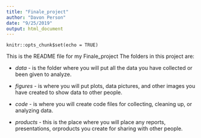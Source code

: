 ```yaml
---
title: "Finale_project"
author: "Davon Person"
date: "9/25/2019"
output: html_document
---
```


```{r setup, include=FALSE}
knitr::opts_chunk$set(echo = TRUE)
```

 This is the README file for my Finale_project
The folders in this project are: 

* _data_ - is the folder where you will put all the data you have collected or been given to analyze.

* _figures_ - is where you will put plots, data pictures, and other images you have created to show data to other people.

* _code_ - is where you will create code files for collecting, cleaning up, or analyzing data.

* _products_ - this is the place where you will place any reports, presentations, orproducts you create for sharing with other people.



